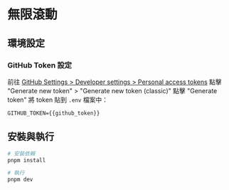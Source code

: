 # 無限滾動

## 環境設定

### GitHub Token 設定

前往 [GitHub Settings > Developer settings > Personal access tokens](https://github.com/settings/tokens)
點擊 "Generate new token" > "Generate new token (classic)"
點擊 "Generate token"
將 token 貼到 `.env` 檔案中：

```env
GITHUB_TOKEN={{github_token}}
```

## 安裝與執行

```bash
# 安裝依賴
pnpm install

# 執行
pnpm dev
```


